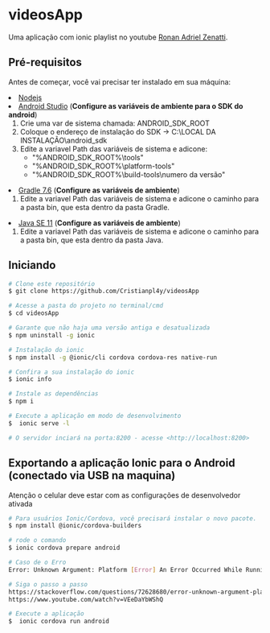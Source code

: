 # videosApp

Uma aplicação com ionic playlist no youtube [Ronan Adriel Zenatti](https://youtube.com/playlist?list=PLuXkauUmG1ZH7iJfW5GpAKAQTo_NL5PZ7).<br>

## Pré-requisitos

Antes de começar, você vai precisar ter instalado em sua máquina:

<li> 
  <a href="https://nodejs.org/en/download/" taget="_blank">Nodejs</a>
</li>
<li> 
  <a href="https://developer.android.com/studio?hl=pt&gclid=Cj0KCQiA4uCcBhDdARIsAH5jyUnsmsX9IN55sxRieBx_FDFo8Ln1NRKb7_oW_Li2c4MwkV-k_GtzKwQaAlewEALw_wcB&gclsrc=aw.ds" taget="_blank">Android Studio</a>
  (<b>Configure as variáveis de ambiente para o SDK do android</b>)
  <ol>
    <li>Crie uma var de sistema chamada: ANDROID_SDK_ROOT</li>
    <li>Coloque o endereço de instalação do SDK -> C:\LOCAL DA INSTALAÇÃO\android_sdk</li>
    <li>Edite a variavel Path das variáveis de sistema e adicone:
        <ul>
          <li>"%ANDROID_SDK_ROOT%\tools"</li>
          <li>"%ANDROID_SDK_ROOT%\platform-tools"</li>
          <li>"%ANDROID_SDK_ROOT%\build-tools\numero da versão"</li>
        </ul>
    </li>
    </ol>
</li>

<li> 
  <a href="https://gradle.org/install/" taget="_blank">Gradle 7.6</a>
  (<b>Configure as variáveis de ambiente</b>)
  <ol>
    <li>Edite a variavel Path das variáveis de sistema e adicone o caminho para a pasta bin, que esta dentro da pasta Gradle.</li>
  </ol>
</li>
<li> 
  <a href="https://www.oracle.com/br/java/technologies/javase/jdk11-archive-downloads.html" taget="_blank">Java SE 11</a>
  (<b>Configure as variáveis de ambiente</b>)
  <ol>
    <li>Edite a variavel Path das variáveis de sistema e adicone o caminho para a pasta bin, que esta dentro da pasta Java.</li>
  </ol>
</li>


## Iniciando 

```bash
# Clone este repositório
$ git clone https://github.com/Cristianpl4y/videosApp

# Acesse a pasta do projeto no terminal/cmd
$ cd videosApp

# Garante que não haja uma versão antiga e desatualizada
$ npm uninstall -g ionic  

# Instalação do ionic
$ npm install -g @ionic/cli cordova cordova-res native-run

# Confira a sua instalação do ionic
$ ionic info

# Instale as dependências
$ npm i

# Execute a aplicação em modo de desenvolvimento
$  ionic serve -l

# O servidor inciará na porta:8200 - acesse <http://localhost:8200>
```

## Exportando a aplicação Ionic para o Android (conectado via USB na maquina)
<p>Atenção o celular deve estar com as configurações de desenvolvedor ativada</p>

```bash
# Para usuários Ionic/Cordova, você precisará instalar o novo pacote.
$ npm install @ionic/cordova-builders  

# rode o comando 
$ ionic cordova prepare android

# Caso de o Erro 
Error: Unknown Argument: Platform [Error] An Error Occurred While Running Subprocess NG.

# Siga o passo a passo
https://stackoverflow.com/questions/72628680/error-unknown-argument-platform-ionic-cordova
https://www.youtube.com/watch?v=VEeDaYbWShQ

# Execute a aplicação 
$  ionic cordova run android

```
